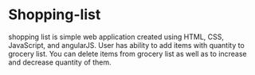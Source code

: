 # Shopping-list
shopping list is simple web application created using HTML, CSS, JavaScript, and angularJS.
User has ability to add items with quantity to grocery list.
You can delete items from grocery list as well as to increase and decrease quantity of them.
